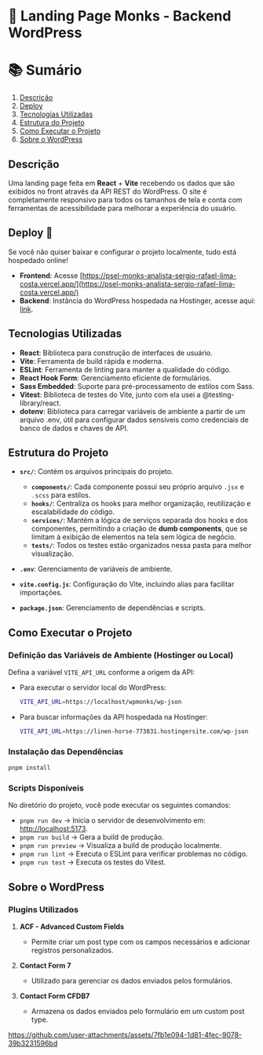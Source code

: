 # 📜 Landing Page Monks - Backend WordPress

# 📚 Sumário

1. [Descrição](#descrição)
2. [Deploy](#deploy-🚨)
3. [Tecnologias Utilizadas](#tecnologias-utilizadas)
4. [Estrutura do Projeto](#estrutura-do-projeto)
5. [Como Executar o Projeto](#como-executar-o-projeto)
6. [Sobre o WordPress](#sobre-o-wordpress)

## Descrição

Uma landing page feita em **React** + **Vite** recebendo os dados que
são exibidos no front através da API REST do WordPress. O site é completamente responsivo
para todos os tamanhos de tela e conta com ferramentas de acessibilidade para
melhorar a experiência do usuário.

## Deploy 🚨

Se você não quiser baixar e configurar o projeto localmente, tudo está hospedado online!

- **Frontend**: Acesse [https://psel-monks-analista-sergio-rafael-lima-costa.vercel.app/](https://psel-monks-analista-sergio-rafael-lima-costa.vercel.app/)
- **Backend**: Instância do WordPress hospedada na Hostinger, acesse aqui: [link](https://linen-horse-773831.hostingersite.com/wp-json/wp/v2/).

## Tecnologias Utilizadas

- **React**: Biblioteca para construção de interfaces de usuário.
- **Vite**: Ferramenta de build rápida e moderna.
- **ESLint**: Ferramenta de linting para manter a qualidade do código.
- **React Hook Form**: Gerenciamento eficiente de formulários.
- **Sass Embedded**: Suporte para pré-processamento de estilos com Sass.
- **Vitest**: Biblioteca de testes do Vite, junto com ela usei a @testing-library/react.
- **dotenv**: Biblioteca para carregar variáveis de ambiente a partir de um arquivo .env, útil para configurar dados sensíveis como credenciais de banco de dados e chaves de API.

## Estrutura do Projeto

- **`src/`**: Contém os arquivos principais do projeto.

  - **`components/`**: Cada componente possui seu próprio arquivo `.jsx` e `.scss` para estilos.
  - **`hooks/`**: Centraliza os hooks para melhor organização, reutilização e escalabilidade do código.
  - **`services/`**: Mantém a lógica de serviços separada dos hooks e dos componentes, permitindo a criação de **dumb components**, que se limitam à exibição de elementos na tela sem lógica de negócio.
  - **`tests/`**: Todos os testes estão organizados nessa pasta para melhor visualização.

- **`.env`**: Gerenciamento de variáveis de ambiente.
- **`vite.config.js`**: Configuração do Vite, incluindo alias para facilitar importações.
- **`package.json`**: Gerenciamento de dependências e scripts.

## Como Executar o Projeto

### Definição das Variáveis de Ambiente (Hostinger ou Local)

Defina a variável `VITE_API_URL` conforme a origem da API:

- Para executar o servidor local do WordPress:
  ```bash
  VITE_API_URL=https://localhost/wpmonks/wp-json
  ```
- Para buscar informações da API hospedada na Hostinger:
  ```bash
  VITE_API_URL=https://linen-horse-773831.hostingersite.com/wp-json
  ```

### Instalação das Dependências

```bash
pnpm install
```

### Scripts Disponíveis

No diretório do projeto, você pode executar os seguintes comandos:

- `pnpm run dev` → Inicia o servidor de desenvolvimento em: [http://localhost:5173](http://localhost:5173).
- `pnpm run build` → Gera a build de produção.
- `pnpm run preview` → Visualiza a build de produção localmente.
- `pnpm run lint` → Executa o ESLint para verificar problemas no código.
- `pnpm run test` → Executa os testes do Vitest.

## Sobre o WordPress

### Plugins Utilizados

1. **ACF - Advanced Custom Fields**

   - Permite criar um post type com os campos necessários e adicionar registros personalizados.

2. **Contact Form 7**

   - Utilizado para gerenciar os dados enviados pelos formulários.

3. **Contact Form CFDB7**

   - Armazena os dados enviados pelo formulário em um custom post type.

https://github.com/user-attachments/assets/7fb1e094-1d81-4fec-9078-39b3231596bd
